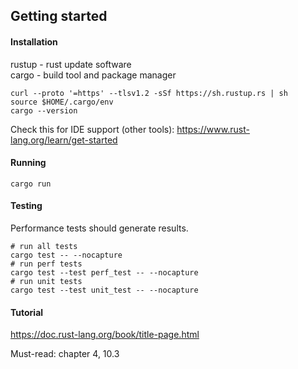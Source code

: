 ## Getting started

#### Installation
rustup - rust update software\
cargo - build tool and package manager
```
curl --proto '=https' --tlsv1.2 -sSf https://sh.rustup.rs | sh
source $HOME/.cargo/env
cargo --version
```

Check this for IDE support (other tools):
https://www.rust-lang.org/learn/get-started

#### Running
```
cargo run
```

#### Testing
Performance tests should generate results.
```
# run all tests
cargo test -- --nocapture
# run perf tests
cargo test --test perf_test -- --nocapture
# run unit tests
cargo test --test unit_test -- --nocapture
```

#### Tutorial
https://doc.rust-lang.org/book/title-page.html

Must-read: chapter 4, 10.3